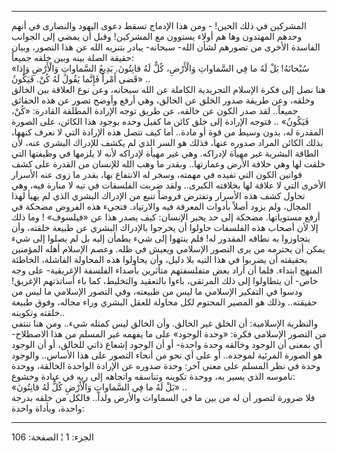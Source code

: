 ------------------------------------------------------------------------

المشركين في ذلك الحين! - ومن هذا الإدماج تسقط دعوى اليهود والنصارى في
أنهم وحدهم المهتدون وها هم أولاء يستوون مع المشركين! وقبل أن يمضي إلى
الجوانب الفاسدة الأخرى من تصورهم لشأن الله- سبحانه- يبادر بتنزيه الله عن
هذا التصور، وبيان حقيقة الصلة بينه وبين خلقه جميعاً:  
«سُبْحانَهُ! بَلْ لَهُ ما فِي السَّماواتِ وَالْأَرْضِ، كُلٌّ لَهُ قانِتُونَ. بَدِيعُ السَّماواتِ وَالْأَرْضِ
وَإِذا قَضى أَمْراً فَإِنَّما يَقُولُ لَهُ كُنْ. فَيَكُونُ» ..  
هنا نصل إلى فكرة الإسلام التجريدية الكاملة عن الله سبحانه، وعن نوع
العلاقة بين الخالق وخلقه، وعن طريقة صدور الخلق عن الخالق، وهي أرفع وأوضح
تصور عن هذه الحقائق جميعاً.. لقد صدر الكون عن خالقه، عن طريق توجه الإرادة
المطلقة القادرة: «كُنْ، فَيَكُونُ» .. فتوجه الإرادة إلى خلق كائن ما كفيل وحده
بوجود هذا الكائن، على الصورة المقدرة له، بدون وسيط من قوة أو مادة.. أما
كيف تتصل هذه الإرادة التي لا نعرف كنهها، بذلك الكائن المراد صدوره عنها،
فذلك هو السر الذي لم يكشف للإدراك البشري عنه، لأن الطاقة البشرية غير
مهيأة لإدراكه. وهي غير مهيأة لإدراكه لأنه لا يلزمها في وظيفتها التي خلقت
لها وهي خلافة الأرض وعمارتها.. وبقدر ما وهب الله للإنسان من القدرة على
كشف قوانين الكون التي تفيده في مهمته، وسخر له الانتفاع بها، بقدر ما زوى
عنه الأسرار الأخرى التي لا علاقة لها بخلافته الكبرى.. ولقد ضربت الفلسفات
في تيه لا منارة فيه، وهي تحاول كشف هذه الأسرار وتفترض فروضاً تنبع من
الإدراك البشري الذي لم يهيأ لهذا المجال، ولم يزود أصلاً بأدوات المعرفة
فيه والارتياد. فتجيء هذه الفروض مضحكة في أرفع مستوياتها. مضحكة إلى حد
يحير الإنسان: كيف يصدر هذا عن «فيلسوف» ! وما ذلك إلا لأن أصحاب هذه
الفلسفات حاولوا أن يخرجوا بالإدراك البشري عن طبيعة خلقته، وأن يتجاوزوا
به نطاقه المقدور له! فلم ينتهوا إلى شيء يطمأن إليه بل لم يصلوا إلى شيء
يمكن أن يحترمه من يرى التصور الإسلامي ويعيش في ظله. وعصم الإسلام أهله
المؤمنين بحقيقته أن يضربوا في هذا التيه بلا دليل، وأن يحاولوا هذه
المحاولة الفاشلة، الخاطئة المنهج ابتداء. فلما أن أراد بعض متفلسفتهم
متأثرين بأصداء الفلسفة الإغريقية- على وجه خاص- أن يتطاولوا إلى ذلك
المرتقى، باءوا بالتعقيد والتخليط، كما باء أساتذتهم الإغريق! ودسوا في
التفكير الإسلامي ما ليس من طبيعته، وفي التصور الإسلامي ما ليس من
حقيقته.. وذلك هو المصير المحتوم لكل محاولة للعقل البشري وراء مجاله، وفوق
طبيعة خلقته وتكوينه..  
والنظرية الإسلامية: أن الخلق غير الخالق. وأن الخالق ليس كمثله شيء.. ومن
هنا تنتفي من التصور الإسلامي فكرة: «وحدة الوجود» على ما يفهمه غير المسلم
من هذا الاصطلاح- أي بمعنى أن الوجود وخالقه وحدة واحدة- أو أن الوجود
إشعاع ذاتي للخالق، أو أن الوجود هو الصورة المرئية لموجده.. أو على أي نحو
من أنحاء التصور على هذا الأساس.. والوجود وحدة في نظر المسلم على معنى
آخر: وحدة صدوره عن الإرادة الواحدة الخالقة، ووحدة ناموسه الذي يسير به،
ووحدة تكوينه وتناسقه واتجاهه إلى ربه في عبادة وخشوع:  
«بَلْ لَهُ ما فِي السَّماواتِ وَالْأَرْضِ كُلٌّ لَهُ قانِتُونَ» ..  
فلا ضرورة لتصور أن له من بين ما في السماوات والأرض ولداً.. فالكل من خلقه
بدرجة واحدة، وبأداة واحدة:

------------------------------------------------------------------------

الجزء: 1 ¦ الصفحة: 106

